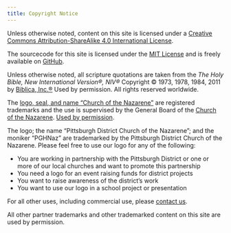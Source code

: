 ```yaml
---
title: Copyright Notice
---
```


Unless otherwise noted, content on this site is licensed under a [Creative Commons Attribution-ShareAlike 4.0 International License](https://creativecommons.org/licenses/by-sa/4.0/).

The sourcecode for this site is licensed under the [MIT License](https://github.com/pghnaz/pghnaz.org/blob/master/LICENSE) and is freely available on [GitHub](https://github.com/pghnaz/pghnaz.org).

Unless otherwise noted, all scripture quotations are taken from the _The Holy Bible, New International Version®, NIV®_ Copyright © 1973, 1978, 1984, 2011 by [Biblica, Inc.®](https://www.biblica.com/) Used by permission. All rights reserved worldwide.

The [logo, seal, and name “Church of the Nazarene”](http://nazarene.org/identity/) are registered trademarks and the use is supervised by the General Board of the [Church of the Nazarene](http://nazarene.org/). [Used by permission](http://nazarene.org/sites/default/files/docs/Communications/Logos/Nazarene_Logo_Usage_Guide.pdf).

The logo; the name “Pittsburgh District Church of the Nazarene”; and the moniker “PGHNaz” are trademarked by the Pittsburgh District Church of the Nazarene. Please feel free to use our logo for any of the following:

* You are working in partnership with the Pittsburgh District or one or more of our local churches and want to promote this partnership
* You need a logo for an event raising funds for district projects
* You want to raise awareness of the district’s work
* You want to use our logo in a school project or presentation

For all other uses, including commercial use, please [contact us](/contact/).

All other partner trademarks and other trademarked content on this site are used by permission.

